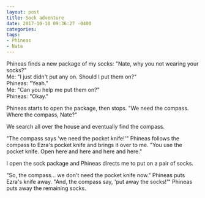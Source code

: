 ```yaml
---
layout: post
title: Sock adventure
date: 2017-10-18 09:36:27 -0400
categories:
tags:
- Phineas
- Nate
---
```


Phineas finds a new package of my socks: "Nate, why you not wearing your socks?"<br/>
Me: "I just didn't put any on. Should I put them on?"<br/>
Phineas: "Yeah."<br/>
Me: "Can you help me put them on?"<br/>
Phineas: "Okay."<br/>

Phineas starts to open the package, then stops. "We need the compass. Where the compass, Nate?"

We search all over the house and eventually find the compass.

"The compass says 'we need the pocket knife!'" Phineas follows the compass to Ezra's pocket knife and brings it over to me. "You use the pocket knife. Open here and here and here and here."

I open the sock package and Phineas directs me to put on a pair of socks.

"So, the compass... we don't need the pocket knife now." Phineas puts Ezra's knife away. "And, the compass say, 'put away the socks!'" Phineas puts away the remaining socks.
